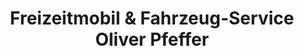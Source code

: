 ---
title: "Freizeitmobil & Fahrzeug-Service Oliver Pfeffer"
url: /spraitbach/freizeitmobil-und-fahrzeug-service-oliver-pfeffer/
shop: Autowerkstatt
---